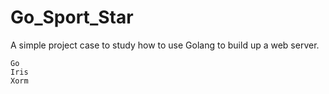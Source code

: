 # Go_Sport_Star

A simple project case to study how to use Golang to build up a web server.
```cassandraql
Go
Iris
Xorm
```